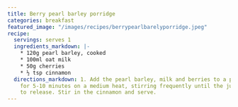 ```yaml
---
title: Berry pearl barley porridge
categories: breakfast
featured_image: "/images/recipes/berrypearlbarelyporridge.jpeg"
recipe:
  servings: serves 1
  ingredients_markdown: |-
    * 120g pearl barley, cooked
    * 100ml oat milk
    * 50g cherries
    * ½ tsp cinnamon
  directions_markdown: 1. Add the pearl barley, milk and berries to a pan and cook
    for 5-10 minutes on a medium heat, stirring frequently until the juices start
    to release. Stir in the cinnamon and serve.
---
```

